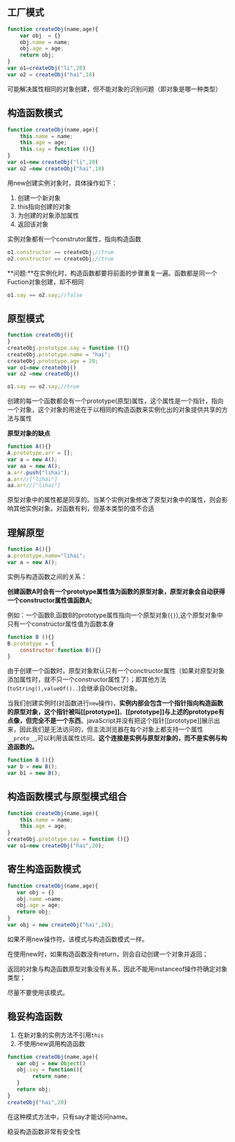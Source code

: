 ## 工厂模式

```js
function createObj(name,age){
    var obj  = {}
    obj.name = name;
    obj.age = age;
    return obj;
}
var o1=createObj("li",20)
var o2 = createObj("hai",18)
```

可能解决属性相同的对象创建，但不能对象的识别问题（即对象是哪一种类型）

## 构造函数模式

```js
function createObj(name,age){
    this.name = name;
    this.age = age;
    this.say = function (){}
}
var o1=new createObj("li",20)
var o2 =new createObj("hai",18)
```

用new创建实例对象时，具体操作如下：

1. 创建一个新对象
2. this指向创建的对象
3. 为创建的对象添加属性
4. 返回该对象

实例对象都有一个construtor属性，指向构造函数

```js
o1.constructor == createObj;//true
o2.constructor == createObj;//true
```

**问题:**在实例化时，构造函数都要将前面的步骤重复一遍。函数都是同一个Fuction对象创建，却不相同

```js
o1.say == o2.say;//false
```



## 原型模式

```js
function createObj(){
}
createObj.prototype.say = function (){}
createObj.prototype.name = "hai";
createObj.prototype.age = 20;
var o1=new createObj()
var o2 =new createObj()

o1.say == o2.say;//true

```

创建的每一个函数都会有一个prototype(原型)属性，这个属性是一个指针，指向一个对象，这个对象的用途在于以相同的构造函数来实例化出的对象提供共享的方法与属性

**原型对象的缺点**

```js
function A(){}
A.prototype.arr = [];
var a = new A();
var aa = new A();
a.arr.push("lihai");
a.arr//["lihai"]
aa.arr//["lihai"]
```

原型对象中的属性都是同享的。当某个实例对象修改了原型对象中的属性，则会影响其他实例对象。对函数有利，但基本类型的值不合适

## 理解原型

```js
function A(){}
a.prototype.name="lihai";
var a = new A();
```

实例与构造函数之间的关系：

**创建函数A时会有一个prototype属性值为函数的原型对象，原型对象会自动获得一个constructor属性值函数A;**

例如：一个函数B,函数B的prototype属性指向一个原型对象(`{}`),这个原型对象中只有一个constructor属性值为函数本身

```js
function B (){}
B.prototype = {
    constructor:function B(){}
}
```

由于创建一个函数时，原型对象默认只有一个conctructor属性（如果对原型对象添加属性时，就不只一个constructor属性了）；即其他方法(`toString(),valueOf()..`)会继承自Obect对象。

当我们创建实例时(对函数进行`new`操作)，**实例内部会包含一个指针指向构造函数的原型对象，这个指针被叫[[prototype]]**。**[[prototype]]与上述的prototype有点像，但完全不是一个东西**。javaScript并没有把这个指针[[prototype]]展示出来，因此我们是无法访问的，但主流浏览器在每个对象上都支持一个属性`__proto__`,可以利用该属性访问。**这个连接是实例与原型对象的，而不是实例与构造函数的。**

```js
function B (){}
var b = new B();
var b1 = new B();
```





## 构造函数模式与原型模式组合

```js
function createObj(name,age){
    this.name = name;
    this.age = age;
}
createObj.prototype.say = function (){}
var o1=new createObj("hai",20);
```

## 寄生构造函数模式

```js
function createObj(name,age){
   var obj = {}
   obj.name =name;
   obj.age = age;
   return obj;
}
var obj = new createObj("hai",20);
```

如果不用new操作符，该模式与构造函数模式一样。

在使用new时，如果构造函数没有return，则会自动创建一个对象并返回；

返回的对象与构造函数原型对象没有关系，因此不能用instanceof操作符确定对象类型；

尽量不要使用该模式。

## 稳妥构造函数 

1. 在新对象的实例方法不引用`this`
2. 不使用new调用构造函数 

```js
function createObj(name,age){
   var obj = new Object()
   obj.say = function(){
        return name;
   }
   return obj;
}
createObj("hai",20)
```

在这种模式方法中，只有say才能访问name。

稳妥构造函数非常有安全性
